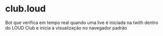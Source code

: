 # club.loud
Bot que verifica em tempo real quando uma live é iniciada na twith dentro do LOUD Club e inicia a visualização no navegador padrão 
